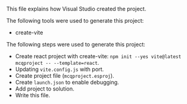 This file explains how Visual Studio created the project.

The following tools were used to generate this project:
- create-vite

The following steps were used to generate this project:
- Create react project with create-vite: `npm init --yes vite@latest mcqproject -- --template=react`.
- Updating `vite.config.js` with port.
- Create project file (`mcqproject.esproj`).
- Create `launch.json` to enable debugging.
- Add project to solution.
- Write this file.

